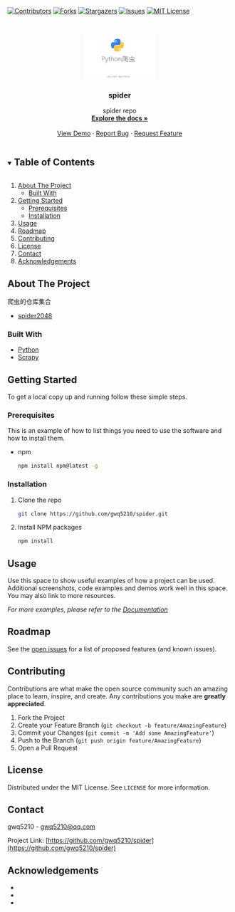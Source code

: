 <!-- PROJECT SHIELDS -->
<!--
*** I'm using markdown "reference style" links for readability.
*** Reference links are enclosed in brackets [ ] instead of parentheses ( ).
*** See the bottom of this document for the declaration of the reference variables
*** for contributors-url, forks-url, etc. This is an optional, concise syntax you may use.
*** https://www.markdownguide.org/basic-syntax/#reference-style-links
-->
[![Contributors][contributors-shield]][contributors-url]
[![Forks][forks-shield]][forks-url]
[![Stargazers][stars-shield]][stars-url]
[![Issues][issues-shield]][issues-url]
[![MIT License][license-shield]][license-url]



<!-- PROJECT LOGO -->
<br />
<p align="center">
  <a href="https://github.com/gwq5210/spider">
    <img src="images/spider.jpg" alt="Logo" width="160" height="100">
  </a>

  <h3 align="center">spider</h3>

  <p align="center">
    spider repo
    <br />
    <a href="https://github.com/gwq5210/spider"><strong>Explore the docs »</strong></a>
    <br />
    <br />
    <a href="https://github.com/gwq5210/spider">View Demo</a>
    ·
    <a href="https://github.com/gwq5210/spider/issues">Report Bug</a>
    ·
    <a href="https://github.com/gwq5210/spider/issues">Request Feature</a>
  </p>
</p>



<!-- TABLE OF CONTENTS -->
<details open="open">
  <summary><h2 style="display: inline-block">Table of Contents</h2></summary>
  <ol>
    <li>
      <a href="#about-the-project">About The Project</a>
      <ul>
        <li><a href="#built-with">Built With</a></li>
      </ul>
    </li>
    <li>
      <a href="#getting-started">Getting Started</a>
      <ul>
        <li><a href="#prerequisites">Prerequisites</a></li>
        <li><a href="#installation">Installation</a></li>
      </ul>
    </li>
    <li><a href="#usage">Usage</a></li>
    <li><a href="#roadmap">Roadmap</a></li>
    <li><a href="#contributing">Contributing</a></li>
    <li><a href="#license">License</a></li>
    <li><a href="#contact">Contact</a></li>
    <li><a href="#acknowledgements">Acknowledgements</a></li>
  </ol>
</details>



<!-- ABOUT THE PROJECT -->
## About The Project

爬虫的仓库集合
* [spider2048](spider2048)

### Built With

* [Python](https://www.python.org/)
* [Scrapy](https://scrapy.org/)


<!-- GETTING STARTED -->
## Getting Started

To get a local copy up and running follow these simple steps.

### Prerequisites

This is an example of how to list things you need to use the software and how to install them.
* npm
  ```sh
  npm install npm@latest -g
  ```

### Installation

1. Clone the repo
   ```sh
   git clone https://github.com/gwq5210/spider.git
   ```
2. Install NPM packages
   ```sh
   npm install
   ```



<!-- USAGE EXAMPLES -->
## Usage

Use this space to show useful examples of how a project can be used. Additional screenshots, code examples and demos work well in this space. You may also link to more resources.

_For more examples, please refer to the [Documentation](https://example.com)_



<!-- ROADMAP -->
## Roadmap

See the [open issues](https://github.com/gwq5210/spider/issues) for a list of proposed features (and known issues).



<!-- CONTRIBUTING -->
## Contributing

Contributions are what make the open source community such an amazing place to learn, inspire, and create. Any contributions you make are **greatly appreciated**.

1. Fork the Project
2. Create your Feature Branch (`git checkout -b feature/AmazingFeature`)
3. Commit your Changes (`git commit -m 'Add some AmazingFeature'`)
4. Push to the Branch (`git push origin feature/AmazingFeature`)
5. Open a Pull Request



<!-- LICENSE -->
## License

Distributed under the MIT License. See `LICENSE` for more information.



<!-- CONTACT -->
## Contact

gwq5210  - gwq5210@qq.com

Project Link: [https://github.com/gwq5210/spider](https://github.com/gwq5210/spider)



<!-- ACKNOWLEDGEMENTS -->
## Acknowledgements

* []()
* []()
* []()





<!-- MARKDOWN LINKS & IMAGES -->
<!-- https://www.markdownguide.org/basic-syntax/#reference-style-links -->
[contributors-shield]: https://img.shields.io/github/contributors/gwq5210/repo.svg?style=for-the-badge
[contributors-url]: https://github.com/gwq5210/spider/graphs/contributors
[forks-shield]: https://img.shields.io/github/forks/gwq5210/repo.svg?style=for-the-badge
[forks-url]: https://github.com/gwq5210/spider/network/members
[stars-shield]: https://img.shields.io/github/stars/gwq5210/repo.svg?style=for-the-badge
[stars-url]: https://github.com/gwq5210/spider/stargazers
[issues-shield]: https://img.shields.io/github/issues/gwq5210/repo.svg?style=for-the-badge
[issues-url]: https://github.com/gwq5210/spider/issues
[license-shield]: https://img.shields.io/github/license/gwq5210/repo.svg?style=for-the-badge
[license-url]: https://github.com/gwq5210/spider/blob/master/LICENSE.txt
[linkedin-shield]: https://img.shields.io/badge/-LinkedIn-black.svg?style=for-the-badge&logo=linkedin&colorB=555
[linkedin-url]: https://linkedin.com/in/gwq5210
